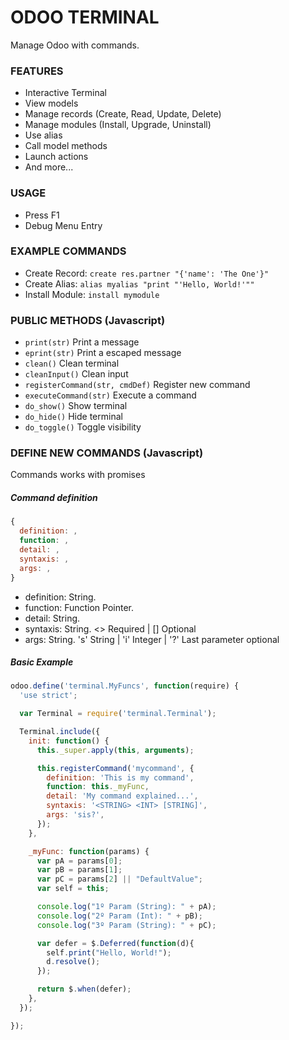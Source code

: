 # ODOO TERMINAL

Manage Odoo with commands.

### FEATURES
- Interactive Terminal
- View models
- Manage records (Create, Read, Update, Delete)
- Manage modules (Install, Upgrade, Uninstall)
- Use alias
- Call model methods
- Launch actions
- And more...

### USAGE
- Press F1
- Debug Menu Entry

### EXAMPLE COMMANDS
- Create Record: ```create res.partner "{'name': 'The One'}"```
- Create Alias: ```alias myalias "print "'Hello, World!'""```
- Install Module: ```install mymodule```


### PUBLIC METHODS (Javascript)
- ```print(str)``` Print a message
- ```eprint(str)``` Print a escaped message
- ```clean()``` Clean terminal
- ```cleanInput()``` Clean input
- ```registerCommand(str, cmdDef)``` Register new command
- ```executeCommand(str)``` Execute a command
- ```do_show()``` Show terminal
- ```do_hide()``` Hide terminal
- ```do_toggle()``` Toggle visibility

### DEFINE NEW COMMANDS (Javascript)
Commands works with promises

##### Command definition
```javascript
{
  definition: ,
  function: ,
  detail: ,
  syntaxis: ,
  args: ,
}
```
- definition: String.
- function: Function Pointer.
- detail: String.
- syntaxis: String. <> Required | [] Optional
- args: String. 's' String | 'i' Integer | '?' Last parameter optional

##### Basic Example
```javascript
odoo.define('terminal.MyFuncs', function(require) {
  'use strict';

  var Terminal = require('terminal.Terminal');

  Terminal.include({
    init: function() {
      this._super.apply(this, arguments);

      this.registerCommand('mycommand', {
        definition: 'This is my command',
        function: this._myFunc,
        detail: 'My command explained...',
        syntaxis: '<STRING> <INT> [STRING]',
        args: 'sis?',
      });
    },

    _myFunc: function(params) {
      var pA = params[0];
      var pB = params[1];
      var pC = params[2] || "DefaultValue";
      var self = this;

      console.log("1º Param (String): " + pA);
      console.log("2º Param (Int): " + pB);
      console.log("3º Param (String): " + pC);

      var defer = $.Deferred(function(d){
        self.print("Hello, World!");
        d.resolve();
      });

      return $.when(defer);
    },
  });

});
```
